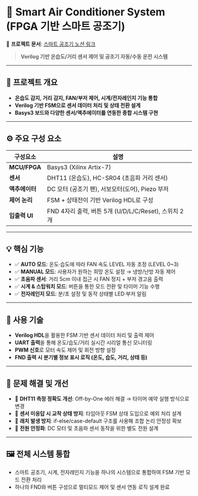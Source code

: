 # 💨 Smart Air Conditioner System (FPGA 기반 스마트 공조기)

📄 **프로젝트 문서**: [스마트 공조기 노션 링크](https://lopsided-tray-d39.notion.site/Integrated-Home-Appliance-Control-System-23504872d73a8021aafcc5156deb7a57)

> **Verilog 기반 온습도/거리 센서 제어 및 공조기 자동/수동 운전 시스템**

---

## 📌 프로젝트 개요

- **온습도 감지, 거리 감지, FAN/부저 제어, 시계/전자레인지 기능 통합**  
- **Verilog 기반 FSM으로 센서 데이터 처리 및 상태 전환 설계**  
- **Basys3 보드와 다양한 센서/액추에이터를 연동한 종합 시스템 구현**

---

## ⚙️ 주요 구성 요소

| 구성요소       | 설명                                                   |
|----------------|--------------------------------------------------------|
| **MCU/FPGA**    | Basys3 (Xilinx Artix-7)                                |
| **센서**        | DHT11 (온습도), HC-SR04 (초음파 거리 센서)            |
| **액추에이터**  | DC 모터 (공조기 팬), 서보모터(도어), Piezo 부저       |
| **제어 논리**   | FSM + 상태전이 기반 Verilog HDL로 구성               |
| **입출력 UI**   | FND 4자리 출력, 버튼 5개 (U/D/L/C/Reset), 스위치 2개  |

---

## 💡 핵심 기능

- ✅ **AUTO 모드**: 온도·습도에 따라 FAN 속도 LEVEL 자동 조정 (LEVEL 0~3)
- ✅ **MANUAL 모드**: 사용자가 원하는 희망 온도 설정 → 냉방/난방 자동 제어
- ✅ **초음파 센서**: 거리 5cm 이내 접근 시 FAN 정지 + 부저 경고음 출력
- ✅ **시계 & 스탑워치 모드**: 버튼을 통한 모드 전환 및 타이머 기능 수행
- ✅ **전자레인지 모드**: 분/초 설정 및 동작 상태별 LED·부저 알림

---

## 🔧 사용 기술

- **Verilog HDL**을 활용한 FSM 기반 센서 데이터 처리 및 출력 제어
- **UART 출력**을 통해 온도/습도/거리 실시간 시리얼 통신 모니터링
- **PWM 신호**로 모터 속도 제어 및 회전 방향 설정
- **FND 출력 시 분기별 정보 표시 로직 (온도, 습도, 거리, 상태 등)**

---

## 🧠 문제 해결 및 개선

- 🔸 **DHT11 측정 정확도 개선**: Off-by-One 에러 해결 → 타이머 예약 실행 방식으로 변경  
- 🔸 **센서 미응답 시 교착 상태 방지**: 타임아웃 FSM 상태 도입으로 예외 처리 설계  
- 🔸 **래치 발생 방지**: if-else/case-default 구조를 사용해 조합 논리 안정성 확보  
- 🔸 **전원 안정화**: DC 모터 및 초음파 센서 동작을 위한 별도 전원 설계

---

## 🖼️ 전체 시스템 통합

- 스마트 공조기, 시계, 전자레인지 기능을 하나의 시스템으로 통합하여 FSM 기반 모드 전환 처리  
- 하나의 FND와 버튼 구성으로 멀티모드 제어 및 센서 연동 로직 설계 완료  
